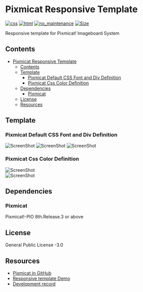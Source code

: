 # Pixmicat Responsive Template
[![css](https://github.takahashi65.info/lib_badge/css-3.0.svg)](https://www.w3.org/Style/CSS/)
[![html](https://github.takahashi65.info/lib_badge/html-5.0.svg)](https://html.spec.whatwg.org/)
[![no_maintenance](https://github.takahashi65.info/lib_badge/no_maintenance.svg)](https://github.com/potch/unmaintained.tech)
[![Size](https://github-size-badge.herokuapp.com/Suzhou65/Pixmicat-Responsive-TPL.svg)](https://github.com/axetroy/github-size-badge)  

Responsive template for Pixmicat! Imageboard System

## Contents
- [Pixmicat Responsive Template](#pixmicat-responsive-template)
  * [Contents](#contents)
  * [Template](#template)
    + [Pixmicat Default CSS Font and Div Definition](#pixmicat-default-css-font-and-div-definition)
    + [Pixmicat Css Color Definition](#pixmicat-css-color-definition)
  * [Dependencies](#dependencies)
    + [Pixmicat](#pixmicat)
  * [License](#license)
  * [Resources](#resources)

## Template
### Pixmicat Default CSS Font and Div Definition
![ScreenShot](https://github.takahashi65.info/lib_img/github_pixmicat_top.webp)
![ScreenShot](https://github.takahashi65.info/lib_img/github_pixmicat_main.webp)
![ScreenShot](https://github.takahashi65.info/lib_img/github_pixmicat_bottom.webp)

### Pixmicat Css Color Definition
![ScreenShot](https://github.takahashi65.info/lib_img/github_pixmicat_color_design.webp)  
![ScreenShot](https://github.takahashi65.info/lib_img/github_pixmicat_color_change.webp)  

## Dependencies
### Pixmicat
Pixmicat!-PIO 8th.Release.3 or above

## License
General Public License -3.0

## Resources
- [Pixmicat in GitHub](https://github.com/scribetw/pixmicat/)
- [Responsive template Demo](https://jormungandr.info/testing/)
- [Development record](https://blog.takahashi65.info/2014/12/pixmicat.html)
